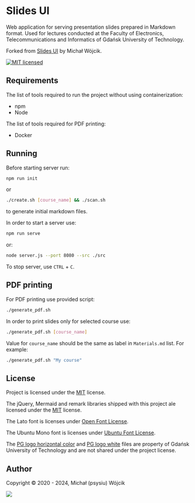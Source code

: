 # Slides UI

Web application for serving presentation slides prepared in Markdown format. Used for lectures conducted at the Faculty
of Electronics, Telecommunications and Informatics of Gdańsk University of Technology.

Forked from [Slides UI](https://git.pg.edu.pl/p650304/slides-ui) by Michał Wójcik.

[![MIT licensed][shield-mit]](LICENSE)

## Requirements

The list of tools required to run the project without using containerization:

* npm
* Node

The list of tools required for PDF printing:

* Docker

## Running

Before starting server run:
    
```bash
npm run init
```

or 

```bash
./create.sh [course_name] && ./scan.sh
```

to generate initial markdown files.

In order to start a server use:

```bash
npm run serve
```

or:

```bash
node server.js --port 8080 --src ./src
```

To stop server, use `CTRL` + `C`.

## PDF printing

For PDF printing use provided script:

```bash
./generate_pdf.sh
```

In order to print slides only for selected course use:

```bash
./generate_pdf.sh [course_name]
```

Value for `course_name` should be the same as label in `Materials.md` list. For example:

```bash
./generate_pdf.sh "My course"
```

## License

Project is licensed under the [MIT](LICENSE) license.

The jQuery, Mermaid and remark libraries shipped with this project ale licensed under the [MIT](LICENSE) license.

The Lato font is licenses under [Open Font License](src/fonts/Lato/OFL.txt).

The Ubuntu Mono font is licenses under [Ubuntu Font License](src/fonts/Ubuntu_Mono/UFL.txt).

The [PG logo horizontal color](src/img/pg_logo_horizontal_color.svg) and [PG logo white](src/img/pg_logo_white.svg)
files are property of Gdańsk University of Technology and are not shared under the project license.

## Author

Copyright &copy; 2020 - 2024, Michał (psysiu) Wójcik

[![][gravatar-psysiu]]()

[shield-mit]: https://img.shields.io/badge/license-MIT-blue.svg

[gravatar-psysiu]: https://s.gravatar.com/avatar/b61b36a5b97ca33e9d11d122c143b9f0
